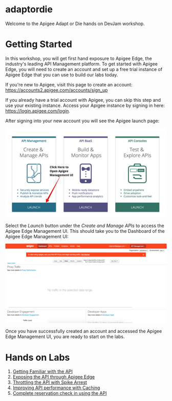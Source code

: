 # adaptordie

Welcome to the Apigee Adapt or Die hands on DevJam workshop.

# Getting Started

  In this workshop, you will get first hand exposure to Apigee Edge, the industry's leading API Management platform. To get started with Apigee Edge, you will need to create an account and set up a free trial instance of Apigee Edge that you can use to build our labs today.

   If you're new to Apigee, visit this page to create an account: <a href="https://accounts2.apigee.com/accounts/sign_up" target="_blank">https://accounts2.apigee.com/accounts/sign_up</a>

  If you already have a trial account with Apigee, you can skip this step and use your existing instance. Access your Apigee instance by signing in here: <a href="//https://login.apigee.com/login" target="_blank">https://login.apigee.com/login</a>. 

  After signing into your new account you will see the Apigee launch page:

  ![Apigee Launch Page](images/apigee-accounts.png)

  Select the *Launch* button under the *Create and Manage APIs* to access the Apigee Edge Management UI. This should take you to the Dashboard of the Apigee Edge Management UI:

  ![Apigee Dashboard](images/management-ui.png)

  Once you have successfully created an account and accessed the Apigee Edge Management UI, you are ready to start on the labs. 


# Hands on Labs

1. [Getting Familiar with the API](lab1.md)
2. [Exposing the API through Apigee Edge](lab2.md)
3. [Throttling the API with Spike Arrest](lab3.md)
4. [Improving API performance with Caching](lab4.md)
5. [Complete reservation check in using the API](lab5.md)

